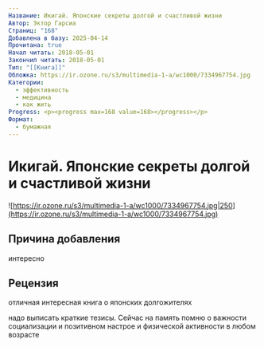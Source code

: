 ```yaml
---
Название: Икигай. Японские секреты долгой и счастливой жизни
Автор: Эктор Гарсиа
Страниц: "168"
Добавлена в базу: 2025-04-14
Прочитана: true
Начал читать: 2018-05-01
Закончил читать: 2018-05-01
Тип: "[[Книга]]"
Обложка: https://ir.ozone.ru/s3/multimedia-1-a/wc1000/7334967754.jpg
Категории:
  - эффективность
  - медицина
  - как жить
Progress: <p><progress max=168 value=168></progress></p>
Формат:
  - бумажная
---
```

# Икигай. Японские секреты долгой и счастливой жизни

![https://ir.ozone.ru/s3/multimedia-1-a/wc1000/7334967754.jpg|250](https://ir.ozone.ru/s3/multimedia-1-a/wc1000/7334967754.jpg)

## Причина добавления

интересно
## Рецензия

отличная интересная книга о японских долгожителях

надо выписать краткие тезисы. Сейчас на память помню о важности социализации и позитивном настрое и физической активности в любом возрасте